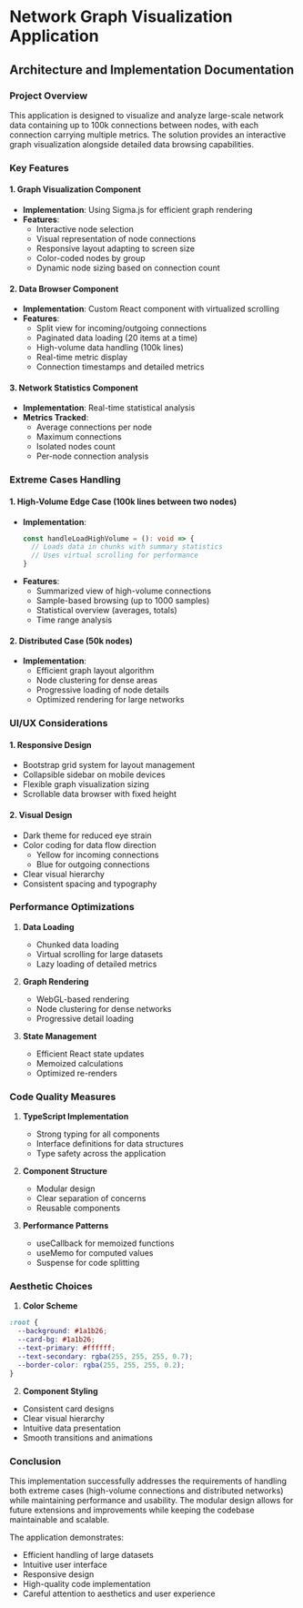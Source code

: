 # Network Graph Visualization Application
## Architecture and Implementation Documentation

### Project Overview
This application is designed to visualize and analyze large-scale network data containing up to 100k connections between nodes, with each connection carrying multiple metrics. The solution provides an interactive graph visualization alongside detailed data browsing capabilities.

### Key Features

#### 1. Graph Visualization Component
- **Implementation**: Using Sigma.js for efficient graph rendering
- **Features**:
  - Interactive node selection
  - Visual representation of node connections
  - Responsive layout adapting to screen size
  - Color-coded nodes by group
  - Dynamic node sizing based on connection count

#### 2. Data Browser Component
- **Implementation**: Custom React component with virtualized scrolling
- **Features**:
  - Split view for incoming/outgoing connections
  - Paginated data loading (20 items at a time)
  - High-volume data handling (100k lines)
  - Real-time metric display
  - Connection timestamps and detailed metrics

#### 3. Network Statistics Component
- **Implementation**: Real-time statistical analysis
- **Metrics Tracked**:
  - Average connections per node
  - Maximum connections
  - Isolated nodes count
  - Per-node connection analysis


### Extreme Cases Handling

#### 1. High-Volume Edge Case (100k lines between two nodes)
- **Implementation**:
  ```typescript
  const handleLoadHighVolume = (): void => {
    // Loads data in chunks with summary statistics
    // Uses virtual scrolling for performance
  }
  ```
- **Features**:
  - Summarized view of high-volume connections
  - Sample-based browsing (up to 1000 samples)
  - Statistical overview (averages, totals)
  - Time range analysis

#### 2. Distributed Case (50k nodes)
- **Implementation**:
  - Efficient graph layout algorithm
  - Node clustering for dense areas
  - Progressive loading of node details
  - Optimized rendering for large networks

### UI/UX Considerations

#### 1. Responsive Design
- Bootstrap grid system for layout management
- Collapsible sidebar on mobile devices
- Flexible graph visualization sizing
- Scrollable data browser with fixed height

#### 2. Visual Design
- Dark theme for reduced eye strain
- Color coding for data flow direction
  - Yellow for incoming connections
  - Blue for outgoing connections
- Clear visual hierarchy
- Consistent spacing and typography

### Performance Optimizations

1. **Data Loading**
   - Chunked data loading
   - Virtual scrolling for large datasets
   - Lazy loading of detailed metrics

2. **Graph Rendering**
   - WebGL-based rendering
   - Node clustering for dense networks
   - Progressive detail loading

3. **State Management**
   - Efficient React state updates
   - Memoized calculations
   - Optimized re-renders

### Code Quality Measures

1. **TypeScript Implementation**
   - Strong typing for all components
   - Interface definitions for data structures
   - Type safety across the application

2. **Component Structure**
   - Modular design
   - Clear separation of concerns
   - Reusable components

3. **Performance Patterns**
   - useCallback for memoized functions
   - useMemo for computed values
   - Suspense for code splitting

### Aesthetic Choices

1. **Color Scheme**
```css
:root {
  --background: #1a1b26;
  --card-bg: #1a1b26;
  --text-primary: #ffffff;
  --text-secondary: rgba(255, 255, 255, 0.7);
  --border-color: rgba(255, 255, 255, 0.2);
}
```

2. **Component Styling**
- Consistent card designs
- Clear visual hierarchy
- Intuitive data presentation
- Smooth transitions and animations


### Conclusion
This implementation successfully addresses the requirements of handling both extreme cases (high-volume connections and distributed networks) while maintaining performance and usability. The modular design allows for future extensions and improvements while keeping the codebase maintainable and scalable.

The application demonstrates:
- Efficient handling of large datasets
- Intuitive user interface
- Responsive design
- High-quality code implementation
- Careful attention to aesthetics and user experience